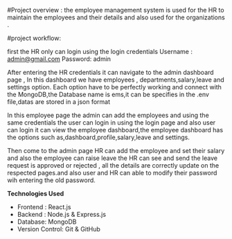 #Project overview : 
the employee management system is used for the HR to maintain the employees and their details and also used for the organizations . 

#project workflow: 

first the HR only can login using the login credentials 
Username : admin@gmail.com
Password: admin 

After entering the HR credentials it can navigate to the admin dashboard page , In this dashboard we have employees , departments,salary,leave and settings option.
Each option have to be perfectly working and connect with the MongoDB,the Database name is ems,it can be specifies in the .env file,datas are stored in a json format
 
In this employee page the admin can add the employees and using the same credentials the user can login in using the login page and 
also user can login it can view the employee dashboard,the employee dashboard has the options such as,dashboard,profile,salary,leave and settings.

Then come to the admin page HR can add the employee and set their salary and also the employee can raise leave the HR can see and send the leave request is approved or rejected ,
all the details are correctly update on the respected pages.and also user and HR can able to modify their password wih entering the old password.

**Technologies Used**

- Frontend : React.js
- Backend : Node.js & Express.js 
- Database: MongoDB 
- Version Control: Git & GitHub
